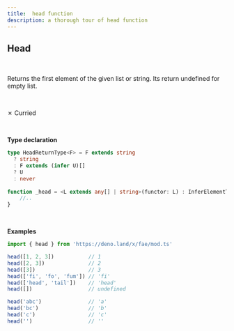```yaml
---
title:  head function
description: a thorough tour of head function
---
```

## Head

<br>

Returns the first element of the given list or string. Its return undefined for empty list.

<br>

&cross; Curried

<br>

**Type declaration**

```typescript
type HeadReturnType<F> = F extends string
  ? string
  : F extends (infer U)[]
  ? U
  : never
  
function _head = <L extends any[] | string>(functor: L) : InferElementType<L> {
    //..
}
```
<br>

**Examples**

```typescript
import { head } from 'https://deno.land/x/fae/mod.ts'

head([1, 2, 3])           // 1
head([2, 3])              // 2
head([3])                 // 3
head(['fi', 'fo', 'fum']) // 'fi'
head(['head', 'tail'])    // 'head'
head([])                  // undefined

head('abc')               // 'a'
head('bc')                // 'b'
head('c')                 // 'c'
head('')                  // ''
```
